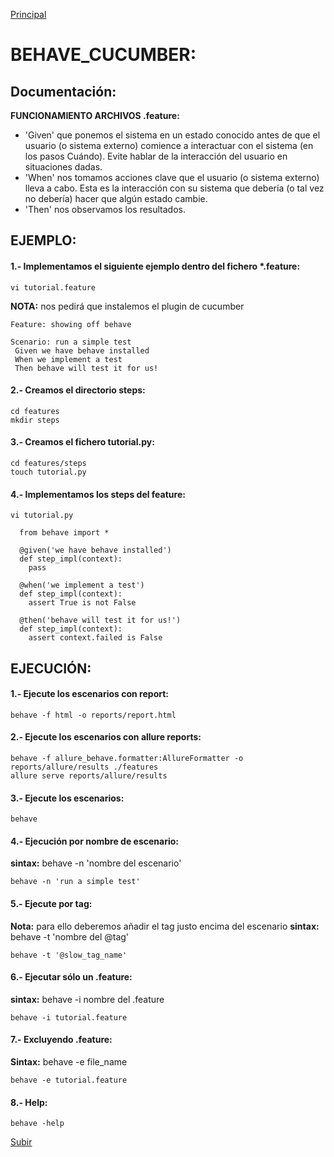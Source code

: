 <a name='top'></a>
[Principal](README.md)<br/>

# BEHAVE_CUCUMBER:
## Documentación:

**FUNCIONAMIENTO ARCHIVOS .feature:**
- 'Given' que ponemos el sistema en un estado conocido antes de que el usuario (o sistema externo) comience a interactuar con el sistema (en los pasos Cuándo). Evite hablar de la interacción del usuario en situaciones dadas.
- 'When' nos tomamos acciones clave que el usuario (o sistema externo) lleva a cabo. Esta es la interacción con su sistema que debería (o tal vez no debería) hacer que algún estado cambie.
- 'Then' nos observamos los resultados.

## EJEMPLO:
#### 1.- Implementamos el siguiente ejemplo dentro del fichero *.feature:
    vi tutorial.feature
**NOTA:** nos pedirá que instalemos el plugin de cucumber

    Feature: showing off behave

    Scenario: run a simple test
     Given we have behave installed
     When we implement a test
     Then behave will test it for us!
      
#### 2.- Creamos el directorio steps:
    cd features
    mkdir steps

#### 3.- Creamos el fichero tutorial.py:
    cd features/steps
    touch tutorial.py

#### 4.- Implementamos los steps del feature:
    vi tutorial.py

      from behave import *

      @given('we have behave installed')
      def step_impl(context):
        pass

      @when('we implement a test')
      def step_impl(context):
        assert True is not False

      @then('behave will test it for us!')
      def step_impl(context):
        assert context.failed is False

## EJECUCIÓN:
#### 1.- Ejecute los escenarios con report:
    behave -f html -o reports/report.html

#### 2.- Ejecute los escenarios con allure reports:
    behave -f allure_behave.formatter:AllureFormatter -o reports/allure/results ./features
    allure serve reports/allure/results

#### 3.- Ejecute los escenarios:
    behave
    
#### 4.- Ejecución por nombre de escenario:
**sintax:** behave -n 'nombre del escenario'
   
    behave -n 'run a simple test'

#### 5.- Ejecute por tag:
**Nota:** para ello deberemos añadir el tag justo encima del escenario
**sintax:** behave -t 'nombre del @tag'

    behave -t '@slow_tag_name'

#### 6.- Ejecutar sólo un .feature:
**sintax:** behave -i nombre del .feature

    behave -i tutorial.feature

#### 7.- Excluyendo .feature:
**Sintax:** behave -e file_name

    behave -e tutorial.feature
   
#### 8.- Help:
    behave -help

[Subir](#top)
